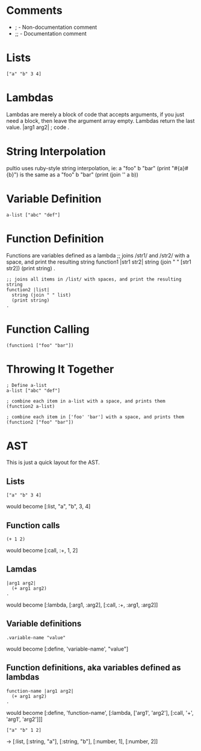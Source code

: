Comments
========
* ;   -  Non-documentation comment
* ;;   -  Documentation comment

Lists
=====
    ["a" "b" 3 4]

Lambdas
=======
Lambdas are merely a block of code that accepts arguments, if you just need a block, then leave the argument array empty.
Lambdas return the last value.
    |arg1 arg2|
      ; code
    .


String Interpolation
====================
pultio uses ruby-style string interpolation, ie:
    a "foo"
    b "bar"
    (print "#{a}#{b}")
is the same as
    a "foo"
    b "bar"
    (print (join '' a b))

Variable Definition
===================
    a-list ["abc" "def"]


Function Definition
===================
Functions are variables defined as a lambda
    ;; joins /str1/ and /str2/ with a space, and print the resulting string
    function1 |str1 str2|
      string (join " " [str1 str2])
      (print string)
    .

    ;; joins all items in /list/ with spaces, and print the resulting string
    function2 |list|
      string (join " " list)
      (print string)
    .

Function Calling
================
    (function1 ["foo" "bar"])


Throwing It Together
====================
    ; Define a-list
    a-list ["abc" "def"]
    
    ; combine each item in a-list with a space, and prints them
    (function2 a-list)
    
    ; combine each item in ['foo' 'bar'] with a space, and prints them
    (function2 ["foo" "bar"])

AST
===
This is just a quick layout for the AST.

## Lists ##
    ["a" "b" 3 4]
would become
    [:list, "a", "b", 3, 4]

## Function calls ##
    (+ 1 2)
would become
    [:call, :+, 1, 2]

## Lamdas ##
    |arg1 arg2|
      (+ arg1 arg2)
    .
would become
    [:lambda, [:arg1, :arg2], [:call, :+, :arg1, :arg2]]

## Variable definitions ##
    .variable-name "value"
would become
    [:define, 'variable-name', "value"]

## Function definitions, aka variables defined as lambdas ##
    function-name |arg1 arg2|
      (+ arg1 arg2)
    .
would become
    [:define, 'function-name',
      [:lambda, ['arg1', 'arg2'],
         [:call, '+', 'arg1', 'arg2']]]


    ["a" "b" 1 2]
->
    [:list,
      [:string, "a"],
      [:string, "b"],
      [:number, 1],
      [:number, 2]]

